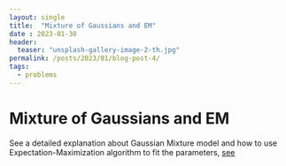 ```yaml
---
layout: single
title:  "Mixture of Gaussians and EM"
date : 2023-01-30
header:
  teaser: "unsplash-gallery-image-2-th.jpg"
permalink: /posts/2023/01/blog-post-4/
tags:
  - problems
---
```


Mixture of Gaussians and EM
===

See a detailed explanation about Gaussian Mixture model and how to use Expectation-Maximization algorithm to fit the parameters, [see](https://www.cs.toronto.edu/~urtasun/courses/CSC411_Fall16/13_mog.pdf)

